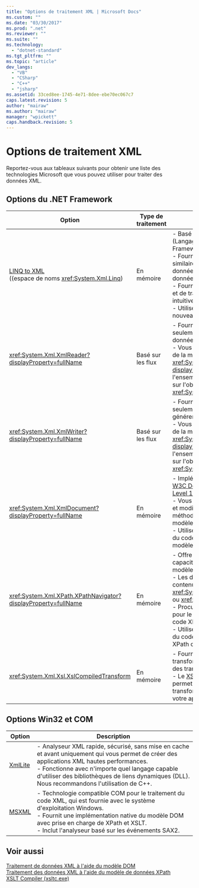 ```yaml
---
title: "Options de traitement XML | Microsoft Docs"
ms.custom: ""
ms.date: "03/30/2017"
ms.prod: ".net"
ms.reviewer: ""
ms.suite: ""
ms.technology: 
  - "dotnet-standard"
ms.tgt_pltfrm: ""
ms.topic: "article"
dev_langs: 
  - "VB"
  - "CSharp"
  - "C++"
  - "jsharp"
ms.assetid: 33ced8ee-1745-4e71-8dee-ebe70ec067c7
caps.latest.revision: 5
author: "mairaw"
ms.author: "mairaw"
manager: "wpickett"
caps.handback.revision: 5
---
```

# Options de traitement XML
Reportez\-vous aux tableaux suivants pour obtenir une liste des technologies Microsoft que vous pouvez utiliser pour traiter des données XML.  
  
## Options du .NET Framework  
  
|**Option**|**Type de traitement**|**Description**|  
|----------------|----------------------------|---------------------|  
|[LINQ to XML](../../../../ocs/visual-basic/programming-guide/concepts/linq/linq-to-xml.md) <br /> \(\(espace de noms <xref:System.Xml.Linq>\)|En mémoire|-   Basé sur la technologie LINQ \(Langage\-Integrated Query\) du .NET Framework.<br />-   Fournit une expérience de requête similaire à SQL pour les objets, les données relationnelles et les données XML.<br />-   Fournit des fonctionnalités de création et de transformation de documents intuitives.<br />-   Utilisez cette option si vous écrivez un nouveau code.|  
|<xref:System.Xml.XmlReader?displayProperty=fullName>|Basé sur les flux|-   Fournit un accès rapide, en avant seulement et non mis en cache aux données XML.<br />-   Vous pouvez créer des objets à l'aide de la méthode <xref:System.Xml.XmlReader.Create%2A?displayProperty=fullName> et spécifier l'ensemble de fonctionnalités à activer sur l'objet avec la classe <xref:System.Xml.XmlReaderSettings>.|  
|<xref:System.Xml.XmlWriter?displayProperty=fullName>|Basé sur les flux|-   Fournit un moyen rapide, en avant seulement et non mis en cache de générer des données XML.<br />-   Vous pouvez créer des objets à l'aide de la méthode <xref:System.Xml.XmlWriter.Create%2A?displayProperty=fullName> et spécifier l'ensemble de fonctionnalités à activer sur l'objet avec la classe <xref:System.Xml.XmlWriterSettings>.|  
|<xref:System.Xml.XmlDocument?displayProperty=fullName>|En mémoire|-   Implémente les recommandations [W3C Document Object Model \(DOM\) Level 1 Core](http://www.w3.org/TR/REC-DOM-Level-1/) et [DOM Level 2 Core](http://www.w3.org/TR/DOM-Level-2-Core/).<br />-   Vous pouvez créer, insérer, supprimer et modifier des nœuds à l'aide de méthodes et de propriétés basées sur le modèle DOM habituel.<br />-   Utilisez cette option si vous modifiez du code existant qui implémente le modèle W3C DOM.|  
|<xref:System.Xml.XPath.XPathNavigator?displayProperty=fullName>|En mémoire|-   Offre plusieurs options d'édition et capacités de navigation utilisant un modèle de curseur.<br />-   Les documents XML peuvent être contenus dans un objet <xref:System.Xml.XPath.XPathDocument> ou <xref:System.Xml.XmlDocument>.<br />-   Procure d'excellentes performances pour le traitement en lecture seule du code XML.<br />-   Utilisez cette option si vous modifiez du code existant à l'aide de requêtes XPath ou de transformations XSLT.|  
|<xref:System.Xml.Xsl.XslCompiledTransform>|En mémoire|-   Fournit des options pour la transformation de données XML à l'aide des transformations XSL.<br />-   Le [XSLT Compiler \(xsltc.exe\)](../../../../docs/standard/data/xml/xslt-compiler-xsltc-exe.md) vous permet de faire référence à des transformations précompilées dans votre application.|  
  
## Options Win32 et COM  
  
|**Option**|**Description**|  
|----------------|---------------------|  
|[XmlLite](http://go.microsoft.com/fwlink/?LinkId=93723)|-   Analyseur XML rapide, sécurisé, sans mise en cache et avant uniquement qui vous permet de créer des applications XML hautes performances.<br />-   Fonctionne avec n'importe quel langage capable d'utiliser des bibliothèques de liens dynamiques \(DLL\). Nous recommandons l'utilisation de C\+\+.|  
|[MSXML](http://go.microsoft.com/fwlink/?LinkId=93722)|-   Technologie compatible COM pour le traitement du code XML, qui est fournie avec le système d'exploitation Windows.<br />-   Fournit une implémentation native du modèle DOM avec prise en charge de XPath et XSLT.<br />-   Inclut l'analyseur basé sur les événements SAX2.|  
  
## Voir aussi  
 [Traitement de données XML à l'aide du modèle DOM](../../../../docs/standard/data/xml/process-xml-data-using-the-dom-model.md)   
 [Traitement des données XML à l'aide du modèle de données XPath](../../../../docs/standard/data/xml/process-xml-data-using-the-xpath-data-model.md)   
 [XSLT Compiler \(xsltc.exe\)](../../../../docs/standard/data/xml/xslt-compiler-xsltc-exe.md)
